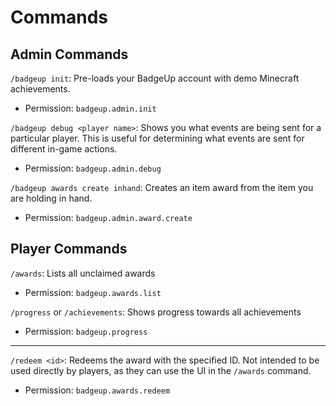 # Commands

## Admin Commands

`/badgeup init`: Pre-loads your BadgeUp account with demo Minecraft achievements.

* Permission: `badgeup.admin.init`

`/badgeup debug <player name>`: Shows you what events are being sent for a particular player. This is useful for determining what events are sent for different in-game actions.

* Permission: `badgeup.admin.debug`

`/badgeup awards create inhand`: Creates an item award from the item you are holding in hand.

* Permission: `badgeup.admin.award.create`

## Player Commands

`/awards`: Lists all unclaimed awards

* Permission: `badgeup.awards.list`

`/progress` or `/achievements`: Shows progress towards all achievements

* Permission: `badgeup.progress`

 ---

`/redeem <id>`: Redeems the award with the specified ID. Not intended to be used directly by players, as they can use the UI in the `/awards` command.

* Permission: `badgeup.awards.redeem`
